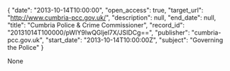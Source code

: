 {
  "date": "2013-10-14T10:00:00", 
  "open_access": true, 
  "target_url": "http://www.cumbria-pcc.gov.uk/", 
  "description": null, 
  "end_date": null, 
  "title": "Cumbria Police & Crime Commissioner", 
  "record_id": "20131014T100000/pWIY9lwQGljel7X/JSIDCg==", 
  "publisher": "cumbria-pcc.gov.uk", 
  "start_date": "2013-10-14T10:00:00Z", 
  "subject": "Governing the Police"
}

None
